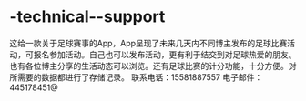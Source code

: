 # -technical--support
这给一款关于足球赛事的App，App呈现了未来几天内不同博主发布的足球比赛活动，可报名参加活动。自己也可以发布活动，更有利于结交到对足球热爱的朋友。也有各位博主分享的生活动态可以浏览。还有足球比赛的计分功能，十分方便。对所需要的数据都进行了存储记录。
联系电话：15581887557 电子邮件：445178451@

